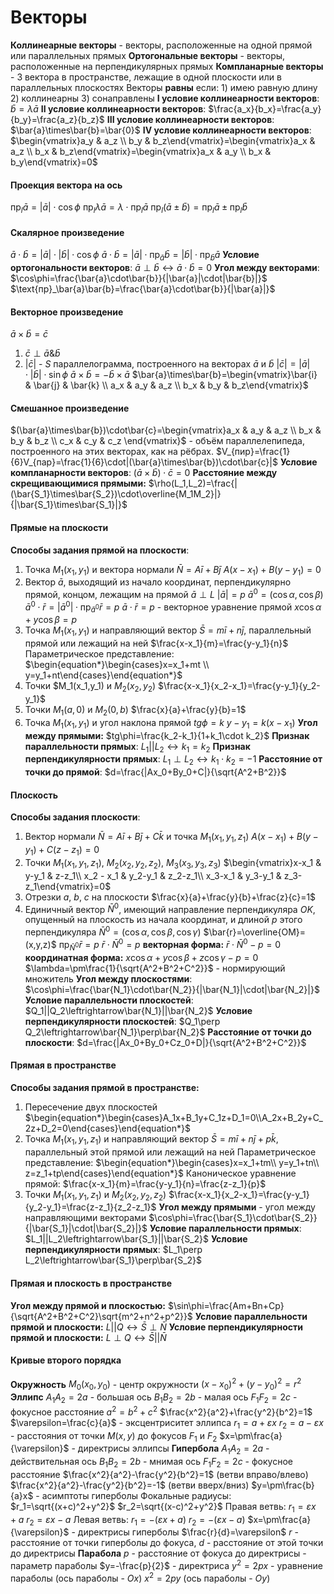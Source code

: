 # Векторы
**Коллинеарные векторы** - векторы, расположенные на одной прямой или параллельных прямых
**Ортогональные векторы** - векторы, расположенные на перпендикулярных прямых
**Компланарные векторы** - 3 вектора в пространстве, лежащие в одной плоскости или в параллельных плоскостях
Векторы **равны** если: 1) имею равную длину 2) коллинеарны 3) сонаправлены
**I условие коллинеарности векторов**: $\bar{b}=\lambda\bar{a}$
**II условие коллинеарности векторов**: $\frac{a_x}{b_x}=\frac{a_y}{b_y}=\frac{a_z}{b_z}$
**III условие коллинеарности векторов**: $\bar{a}\times\bar{b}=\bar{0}$
**IV условие коллинеарности векторов**: $\begin{vmatrix}a_y & a_z \\ b_y & b_z\end{vmatrix}=\begin{vmatrix}a_x & a_z \\ b_x & b_z\end{vmatrix}=\begin{vmatrix}a_x & a_y \\ b_x & b_y\end{vmatrix}=0$
#### Проекция вектора на ось
$\text{пр}_l\bar{a}=|\bar{a}|\cdot\cos\phi$
$\text{пр}_l\lambda\bar{a}=\lambda\cdot\text{пр}_l\bar{a}$
$\text{пр}_l(\bar{a}\pm\bar{b})=\text{пр}_l\bar{a}\pm\text{пр}_l\bar{b}$
#### Скалярное произведение
$\bar{a}\cdot\bar{b}=|\bar{a}|\cdot|\bar{b}|\cdot\cos\phi$
$\bar{a}\cdot\bar{b}=|\bar{a}|\cdot\text{пр}_\bar{a}\bar{b}=|\bar{b}|\cdot\text{пр}_\bar{b}\bar{a}$
**Условие ортогональности векторов**: $\bar{a}\perp\bar{b}\leftrightarrow\bar{a}\cdot\bar{b}=0$
**Угол между векторами**: $\cos\phi=\frac{\bar{a}\cdot\bar{b}}{|\bar{a}|\cdot|\bar{b}|}$
$\text{пр}_\bar{a}\bar{b}=\frac{\bar{a}\cdot\bar{b}}{|\bar{a}|}$
#### Векторное произведение
$\bar{a}\times\bar{b}=\bar{c}$
1) $\bar{c}\perp\bar{a}\&\bar{b}$ 
2) $|\bar{c}|$ - $S$ параллелограмма, построенного на векторах $\bar{a}$ и $\bar{b}$
	$|\bar{c}|=|\bar{a}|\cdot|\bar{b}|\cdot\sin\phi$
$\bar{a}\times\bar{b}=-\bar{b}\times\bar{a}$
$\bar{a}\times\bar{b}=\begin{vmatrix}\bar{i} & \bar{j} & \bar{k} \\ a_x & a_y & a_z \\ b_x & b_y & b_z\end{vmatrix}$
#### Смешанное произведение
$(\bar{a}\times\bar{b})\cdot\bar{c}=\begin{vmatrix}a_x & a_y & a_z \\ b_x & b_y & b_z \\ c_x & c_y & c_z \end{vmatrix}$ - объём параллелепипеда, построенного на этих векторах, как на рёбрах.
$V_{пир}=\frac{1}{6}V_{пар}=\frac{1}{6}\cdot|(\bar{a}\times\bar{b})\cdot\bar{c}|$
**Условие компланарности векторов**: $(\bar{a}\times\bar{b})\cdot\bar{c}=0$
**Расстояние между скрещивающимися прямыми:** $\rho(L_1,L_2)=\frac{|(\bar{S_1}\times\bar{S_2})\cdot\overline{M_1M_2}|}{|\bar{S_1}\times\bar{S_1}|}$
#### Прямые на плоскости
**Способы задания прямой на плоскости**:
1) Точка $M_1(x_1,y_1)$ и вектора нормали $\bar{N}=A\bar{i}+B\bar{j}$
	$A(x-x_1)+B(y-y_1)=0$
2) Вектор $\bar{a}$, выходящий из начало координат, перпендикулярно прямой,  концом, лежащим на прямой
	$\bar{a}\perp L$ $|\bar{a}|=p$ $\bar{a}^0=(\cos\alpha,\cos\beta)$ $\bar{a}^0\cdot\bar{r}=|\bar{a}^0|\cdot\text{пр}_{\bar{a}^0}\bar{r}=p$
	$\bar{a}\cdot\bar{r}=p$ - векторное уравнение прямой
	$x\cos\alpha + y\cos\beta=p$
3) Точка $M_1(x_1,y_1)$ и направляющий вектор $\bar{S}=m\bar{i}+n\bar{j}$, параллельный прямой или лежащий на ней
	$\frac{x-x_1}{m}=\frac{y-y_1}{n}$
	Параметрическое представление: $\begin{equation*}\begin{cases}x=x_1+mt \\ y=y_1+nt\end{cases}\end{equation*}$ 
4) Точки $M_1(x_1,y_1) и $M_2(x_2,y_2)$
	$\frac{x-x_1}{x_2-x_1}=\frac{y-y_1}{y_2-y_1}$
5) Точки $M_1(a,0)$ и $M_2(0,b)$
	$\frac{x}{a}+\frac{y}{b}=1$
6) Точка $M_1(x_1,y_1)$ и угол наклона прямой
	$tg\phi=k$
	$y-y_1=k(x-x_1)$
**Угол между прямыми:** $tg\phi=\frac{k_2-k_1}{1+k_1\cdot k_2}$
**Признак параллельности прямых**: $L_1||L_2\leftrightarrow k_1=k_2$
**Признак перпендикулярности прямых**: $L_1\perp L_2\leftrightarrow k_1\cdot k_2=-1$
**Расстояние от точки до прямой**: $d=\frac{|Ax_0+By_0+C|}{\sqrt{A^2+B^2}}$
#### Плоскость
**Способы задания плоскости**:
1) Вектор нормали $\bar{N}=A\bar{i}+B\bar{j}+C\bar{k}$ и точка $M_1(x_1,y_1,z_1)$
	$A(x-x_1)+B(y-y_1)+C(z-z_1)=0$
2) Точки $M_1(x_1,y_1,z_1)$, $M_2(x_2,y_2,z_2)$, $M_3(x_3,y_3,z_3)$
	$\begin{vmatrix}x-x_1 & y-y_1 & z-z_1\\ x_2 - x_1 & y_2-y_1 & z_2-z_1\\ x_3-x_1 & y_3-y_1 & z_3-z_1\end{vmatrix}=0$ 
3) Отрезки $a$, $b$, $c$ на плоскости
	$\frac{x}{a}+\frac{y}{b}+\frac{z}{c}=1$
4) Единичный вектор $\bar{N}^0$, имеющий направление перпендикуляра $OK$, опущенный на плоскость из начала координат, и длиной $p$ этого перпендикуляра
	$\bar{N}^0=(\cos\alpha,\cos\beta,\cos\gamma)$
	$\bar{r}=\overline{OM}=(x,y,z)$
	$\text{пр}_{\bar{N}^0}\bar{r}=p$
	$\bar{r}\cdot\bar{N}^0=p$
	**векторная форма:** $\bar{r}\cdot\bar{N}^0-p=0$
	**координатная форма:** $x\cos\alpha+y\cos\beta+z\cos\gamma-p=0$
	$\lambda=\pm\frac{1}{\sqrt{A^2+B^2+C^2}}$ - нормирующий множитель
**Угол между плоскостями**: $\cos\phi=\frac{\bar{N_1}\cdot\bar{N_2}}{|\bar{N_1}|\cdot|\bar{N_2}|}$
**Условие параллельности плоскостей**: $Q_1||Q_2\leftrightarrow\bar{N_1}||\bar{N_2}$
**Условие перпендикулярности плоскостей**: $Q_1\perp Q_2\leftrightarrow\bar{N_1}\perp\bar{N_2}$
**Расстояние от точки до плоскости**: $d=\frac{|Ax_0+By_0+Cz_0+D|}{\sqrt{A^2+B^2+C^2}}$
#### Прямая в пространстве
**Способы задания прямой в пространстве:**
1) Пересечение двух плоскостей
	$\begin{equation*}\begin{cases}A_1x+B_1y+C_1z+D_1=0\\A_2x+B_2y+C_2z+D_2=0\end{cases}\end{equation*}$
2) Точка $M_1(x_1,y_1,z_1)$ и направляющий вектор $\bar{S}=m\bar{i}+n\bar{j}+p\bar{k}$, параллельный этой прямой или лежащий на ней
	Параметрическое представление: $\begin{equation*}\begin{cases}x=x_1+tm\\ y=y_1+tn\\ z=z_1+tp\end{cases}\end{equation*}$
	Каноническое уравнение прямой: $\frac{x-x_1}{m}=\frac{y-y_1}{n}=\frac{z-z_1}{p}$
3) Точки $M_1(x_1,y_1,z_1)$ и $M_2(x_2,y_2,z_2)$
	$\frac{x-x_1}{x_2-x_1}=\frac{y-y_1}{y_2-y_1}=\frac{z-z_1}{z_2-z_1}$
**Угол между прямыми** - угол между направляющими векторами $\cos\phi=\frac{\bar{S_1}\cdot\bar{S_2}}{|\bar{S_1}|\cdot|\bar{S_2}|}$
**Условие параллельности прямых**: $L_1||L_2\leftrightarrow\bar{S_1}||\bar{S_2}$
**Условие перпендикулярности прямых**: $L_1\perp L_2\leftrightarrow\bar{S_1}\perp\bar{S_2}$
#### Прямая и плоскость в пространстве
**Угол между прямой и плоскостью:** $\sin\phi=\frac{Am+Bn+Cp}{\sqrt{A^2+B^2+C^2}\sqrt{m^2+n^2+p^2}}$
**Условие параллельности прямой и плоскости:** $L||Q\leftrightarrow\bar{S}\perp\bar{N}$
**Условие перпендикулярности прямой и плоскости:** $L\perp Q\leftrightarrow\bar{S}||\bar{N}$
#### Кривые второго порядка
**Окружность**
$M_0(x_0,y_0)$ - центр окружности
$(x-x_0)^2+(y-y_0)^2=r^2$
**Эллипс**
$A_1A_2=2a$ - большая ось
$B_1B_2=2b$ - малая ось
$F_1F_2=2c$ - фокусное расстояние
$a^2=b^2+c^2$
$\frac{x^2}{a^2}+\frac{y^2}{b^2}=1$
$\varepsilon=\frac{c}{a}$ - эксцентриситет эллипса
$r_1=a+\varepsilon x$ $r_2=a-\varepsilon x$ - расстояния от точки $M(x,y)$ до фокусов $F_1$ и $F_2$ 
$x=\pm\frac{a}{\varepsilon}$ - директрисы эллипсы
**Гипербола**
$A_1A_2=2a$ - действительная ось
$B_1B_2=2b$ - мнимая ось
$F_1F_2=2c$ - фокусное расстояние
$\frac{x^2}{a^2}-\frac{y^2}{b^2}=1$ (ветви вправо/влево)
$\frac{x^2}{a^2}-\frac{y^2}{b^2}=-1$ (ветви вверх/вниз)
$y=\pm\frac{b}{a}x$ - асимптоты гиперболы
Фокальные радиусы: $r_1=\sqrt{(x+c)^2+y^2}$ $r_2=\sqrt{(x-c)^2+y^2}$
Правая ветвь: $r_1=\varepsilon x+a$ $r_2=\varepsilon x - a$
Левая ветвь: $r_1=-(\varepsilon x+a)$ $r_2=-(\varepsilon x - a)$
$x=\pm\frac{a}{\varepsilon}$ - директрисы гиперболы
$\frac{r}{d}=\varepsilon$  $r$ - расстояние от точки гиперболы до фокуса, $d$ - расстояние от этой точки до директрисы
**Парабола**
$p$ - расстояние от фокуса до директрисы - параметр параболы
$y=-\frac{p}{2}$ - директриса
$y^2=2px$ - уравнение параболы (ось параболы - $Ox$)
$x^2=2py$ (ось параболы - $Oy$)
